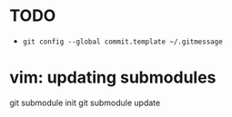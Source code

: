 # TODO
* `git config --global commit.template ~/.gitmessage`

# vim: updating submodules
git submodule init
git submodule update
